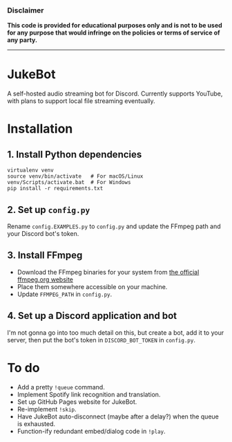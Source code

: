 ### Disclaimer
**This code is provided for educational purposes only and is not to be used for any purpose that would infringe on the policies or terms of service of any party.**

------------------------

# JukeBot
A self-hosted audio streaming bot for Discord. Currently supports YouTube, with plans to support local file streaming eventually.

# Installation

## 1. Install Python dependencies
    virtualenv venv
    source venv/bin/activate   # For macOS/Linux
    venv/Scripts/activate.bat  # For Windows
    pip install -r requirements.txt

## 2. Set up `config.py`
Rename `config.EXAMPLES.py` to `config.py` and update the FFmpeg path and your Discord bot's token.

## 3. Install FFmpeg
* Download the FFmpeg binaries for your system from [the official ffmpeg.org website](https://ffmpeg.org/download.html)
* Place them somewhere accessible on your machine.
* Update `FFMPEG_PATH` in `config.py`.

## 4. Set up a Discord application and bot
I'm not gonna go into too much detail on this, but create a bot, add it to your server, then put the bot's token in `DISCORD_BOT_TOKEN` in `config.py`.

# To do
* Add a pretty `!queue` command.
* Implement Spotify link recognition and translation.
* Set up GitHub Pages website for JukeBot.
* Re-implement `!skip`.
* Have JukeBot auto-disconnect (maybe after a delay?) when the queue is exhausted.
* Function-ify redundant embed/dialog code in `!play`.
